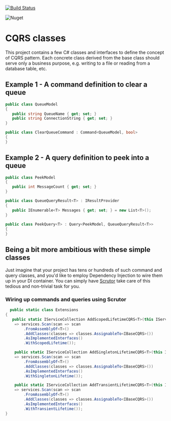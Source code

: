 [![Build Status](https://dev.azure.com/simcoeai/ArchitectureLibrary/_apis/build/status/SimcoeAI.cqrs?branchName=main)](https://dev.azure.com/simcoeai/ArchitectureLibrary/_build/latest?definitionId=12&branchName=main)

![Nuget](https://img.shields.io/nuget/v/SimcoeAI.Abstractions.CQRS?color=cc)

# CQRS classes
This project contains a few C# classes and interfaces to define the concept of CQRS pattern. Each concrete class derived from the base class should serve only a business purpose, e.g. writing to a file or reading from a database table, etc.

## Example 1 - A command definition to clear a queue

```csharp
public class QueueModel
{
   public string QueueName { get; set; }
   public string ConnectionString { get; set; }
}

public class ClearQueueCommand : Command<QueueModel, bool>
{
}
```

## Example 2 - A query definition to peek into a queue

```csharp
public class PeekModel
{
   public int MessageCount { get; set; }
}

public class QueueQueryResult<T> : IResultProvider
{
   public IEnumerable<T> Messages { get; set; } = new List<T>();
}
  
public class PeekQuery<T> : Query<PeekModel, QueueQueryResult<T>>
{
}

```

## Being a bit more ambitious with these simple classes

Just imagine that your project has tens or hundreds of such command and query classes, and you'd like to employ Dependency Injection to wire them up in your DI container. You can simply have [Scrutor](https://github.com/khellang/Scrutor) take care of this tedious and non-trivial task for you.

### Wiring up commands and queries using Scrutor

```csharp
  public static class Extensions
{
   public static IServiceCollection AddScopedLifetimeCQRS<T>(this IServiceCollection services)
	=> services.Scan(scan => scan
		.FromAssemblyOf<T>()
		.AddClasses(classes => classes.AssignableTo<IBaseCQRS>())
		.AsImplementedInterfaces()
		.WithScopedLifetime());

    public static IServiceCollection AddSingletonLifetimeCQRS<T>(this IServiceCollection services)
	=> services.Scan(scan => scan
		.FromAssemblyOf<T>()
		.AddClasses(classes => classes.AssignableTo<IBaseCQRS>())
		.AsImplementedInterfaces()
		.WithSingletonLifetime());

    public static IServiceCollection AddTransientLifetimeCQRS<T>(this IServiceCollection services)
	=> services.Scan(scan => scan
		.FromAssemblyOf<T>()
		.AddClasses(classes => classes.AssignableTo<IBaseCQRS>())
		.AsImplementedInterfaces()
		.WithTransientLifetime());
}
```
